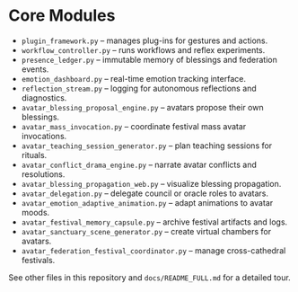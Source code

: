 # Core Modules

- `plugin_framework.py` – manages plug-ins for gestures and actions.
- `workflow_controller.py` – runs workflows and reflex experiments.
- `presence_ledger.py` – immutable memory of blessings and federation events.
- `emotion_dashboard.py` – real-time emotion tracking interface.
- `reflection_stream.py` – logging for autonomous reflections and diagnostics.
- `avatar_blessing_proposal_engine.py` – avatars propose their own blessings.
- `avatar_mass_invocation.py` – coordinate festival mass avatar invocations.
- `avatar_teaching_session_generator.py` – plan teaching sessions for rituals.
- `avatar_conflict_drama_engine.py` – narrate avatar conflicts and resolutions.
- `avatar_blessing_propagation_web.py` – visualize blessing propagation.
- `avatar_delegation.py` – delegate council or oracle roles to avatars.
- `avatar_emotion_adaptive_animation.py` – adapt animations to avatar moods.
- `avatar_festival_memory_capsule.py` – archive festival artifacts and logs.
- `avatar_sanctuary_scene_generator.py` – create virtual chambers for avatars.
- `avatar_federation_festival_coordinator.py` – manage cross-cathedral festivals.

See other files in this repository and `docs/README_FULL.md` for a detailed tour.

